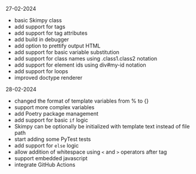 27-02-2024

* basic Skimpy class
* add support for tags
* add support for tag attributes
* add build in debugger
* add option to prettify output HTML
* add support for basic variable substitution
* add support for class names using .class1.class2 notation
* add support for element ids using div#my-id notation
* add support for loops
* improved doctype renderer

28-02-2024

* changed the format of template variables from % to {}
* support more complex variables
* add Poetry package management
* add support for basic `if` logic
* Skimpy can be optionally be initialized with template text instead of file path
* start adding some PyTest tests
* add support for `else` logic
* allow addition of whitespace using `<` and `>` operators after tag
* support embedded javascript
* integrate GitHub Actions
